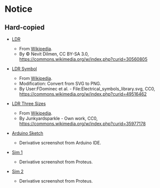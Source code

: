 # Notice

## Hard-copied

- [LDR](ldr.jpg)
    - From [Wikipedia](https://en.wikipedia.org/wiki/Photoresistor#/media/File:LDR_1480405_6_7_HDR_Enhancer_1.jpg).
    - By © Nevit Dilmen, CC BY-SA 3.0, https://commons.wikimedia.org/w/index.php?curid=30560805

- [LDR Symbol](ldr-symbol.png)
    - From [Wikipedia](https://en.wikipedia.org/wiki/Photoresistor#/media/File:Photoresistor_symbol.svg).
    - Modification: Convert from SVG to PNG.
    - By User:FDominec et al. - File:Electrical_symbols_library.svg, CC0, https://commons.wikimedia.org/w/index.php?curid=49516462

- [LDR Three Sizes](ldr-three-sizes.jpg)
    - From [Wikipedia](https://en.wikipedia.org/wiki/Photoresistor#/media/File:Photoresistors_-_three_sizes_-_mm_scale.jpg). 
    - By Junkyardsparkle - Own work, CC0, https://commons.wikimedia.org/w/index.php?curid=35977178

- [Arduino Sketch](arduino-sketch.png)
    - Derivative screenshot from Arduino IDE.

- [Sim 1](sim-1.png)
  - Derivative screenshot from Proteus.

- [Sim 2](sim-2.png)
  - Derivative screenshot from Proteus.
